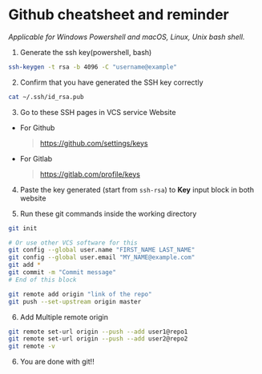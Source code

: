 # Github cheatsheet and reminder

_Applicable for Windows Powershell and macOS, Linux, Unix bash shell._

1. Generate the ssh key(powershell, bash)
```bash
ssh-keygen -t rsa -b 4096 -C "username@example"
```

2. Confirm that you have generated the SSH key correctly
```bash
cat ~/.ssh/id_rsa.pub
```

3. Go to these SSH pages in VCS service Website
* For Github
    > https://github.com/settings/keys
* For Gitlab
    > https://gitlab.com/profile/keys

4. Paste the key generated (start from `ssh-rsa`) to __Key__ input block in both website

5. Run these git commands inside the working directory
```bash
git init

# Or use other VCS software for this
git config --global user.name "FIRST_NAME LAST_NAME"
git config --global user.email "MY_NAME@example.com"
git add *
git commit -m "Commit message"
# End of this block

git remote add origin "link of the repo"
git push --set-upstream origin master
```

6. Add Multiple remote origin
```sh
git remote set-url origin --push --add user1@repo1
git remote set-url origin --push --add user2@repo2
git remote -v
```

6. You are done with git!!